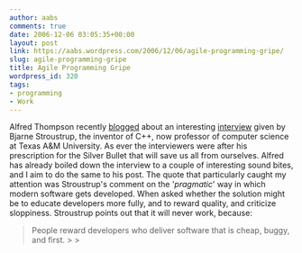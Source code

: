 ```yaml
---
author: aabs
comments: true
date: 2006-12-06 03:05:35+00:00
layout: post
link: https://aabs.wordpress.com/2006/12/06/agile-programming-gripe/
slug: agile-programming-gripe
title: Agile Programming Gripe
wordpress_id: 320
tags:
- programming
- Work
---
```


Alfred Thompson recently [blogged](http://blogs.msdn.com/alfredth/archive/2006/12/05/the-problem-with-programming.aspx) about an interesting [interview](http://www.techreview.com/InfoTech/17831) given by Bjarne Stroustrup, the inventor of C++, now professor of computer science at Texas A&M University. As ever the interviewers were after his prescription for the Silver Bullet that will save us all from ourselves. Alfred has already boiled down the interview to a couple of interesting sound bites, and I aim to do the same to his post. The quote that particularly caught my attention was Stroustrup's comment on the '_pragmatic_' way in which modern software gets developed. When asked whether the solution might be to educate developers more fully, and to reward quality, and criticize sloppiness. Stroustrup points out that it will never work, because:


<blockquote>People reward developers who deliver software that is cheap, buggy, and first.
> 
> </blockquote>
